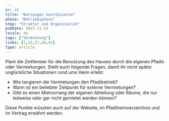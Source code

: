 ```yaml
---
nr: 42
title: "Nutzungen koordinieren"
phase: "Betriebsphase"
step: "Struktur und Organisation"
pubDate: 2023-11-24
locale: de
tags: ["Vermietung"]
links: [1,15,37,38,41]
type: article
---
```


Plant die Zeitfenster für die Benutzung des Hauses durch die eigenen Pfadis oder Vermietungen. Stellt euch folgende Fragen, damit ihr nicht später unglückliche Situationen rund ums Heim erlebt:

- Wie tangieren die Vermietungen den Pfadibetrieb?
- Wann ist ein beliebter Zeitpunkt für externe Vermietungen?
- Gibt es einen Mietvorrang der eigenen Abteilung oder Räume, die nur teilweise oder gar nicht gemietet werden können?

Diese Punkte müssten auch auf der Website, im Pfadiheimverzeichnis und im Vertrag erwähnt werden.
